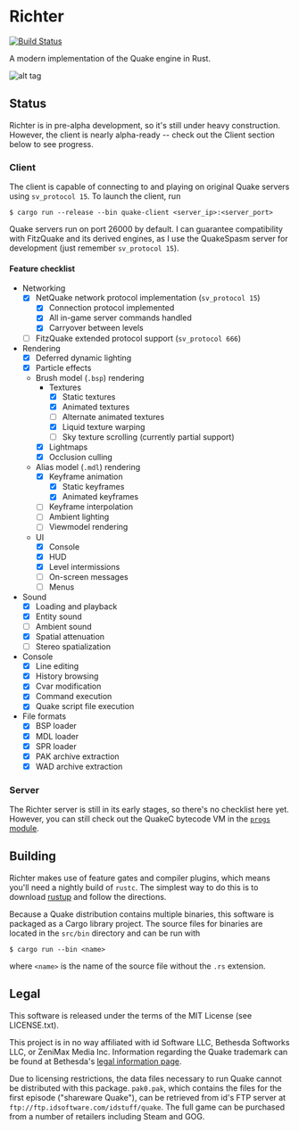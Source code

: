 # Richter

[![Build Status](https://travis-ci.org/cormac-obrien/richter.svg?branch=devel)](https://travis-ci.org/cormac-obrien/richter)

A modern implementation of the Quake engine in Rust.

![alt tag](https://i.imgur.com/25nOENn.png)

## Status

Richter is in pre-alpha development, so it's still under heavy construction.
However, the client is nearly alpha-ready -- check out the Client section below to see progress.

### Client

The client is capable of connecting to and playing on original Quake servers using `sv_protocol 15`.
To launch the client, run

```
$ cargo run --release --bin quake-client <server_ip>:<server_port>
```

Quake servers run on port 26000 by default.
I can guarantee compatibility with FitzQuake and its derived engines, as I use the QuakeSpasm server for development (just remember `sv_protocol 15`).

#### Feature checklist

- Networking
  - [x] NetQuake network protocol implementation (`sv_protocol 15`)
    - [x] Connection protocol implemented
    - [x] All in-game server commands handled
    - [x] Carryover between levels
  - [ ] FitzQuake extended protocol support (`sv_protocol 666`)
- Rendering
  - [x] Deferred dynamic lighting
  - [x] Particle effects
  - Brush model (`.bsp`) rendering
    - Textures
      - [x] Static textures
      - [x] Animated textures
      - [ ] Alternate animated textures
      - [x] Liquid texture warping
      - [ ] Sky texture scrolling (currently partial support)
    - [x] Lightmaps
    - [x] Occlusion culling
  - Alias model (`.mdl`) rendering
    - [x] Keyframe animation
      - [x] Static keyframes
      - [x] Animated keyframes
    - [ ] Keyframe interpolation
    - [ ] Ambient lighting
    - [ ] Viewmodel rendering
  - UI
    - [x] Console
    - [x] HUD
    - [x] Level intermissions
    - [ ] On-screen messages
    - [ ] Menus
- Sound
  - [x] Loading and playback
  - [x] Entity sound
  - [ ] Ambient sound
  - [x] Spatial attenuation
  - [ ] Stereo spatialization
- Console
  - [x] Line editing
  - [x] History browsing
  - [x] Cvar modification
  - [x] Command execution
  - [x] Quake script file execution
- File formats
  - [x] BSP loader
  - [x] MDL loader
  - [x] SPR loader
  - [x] PAK archive extraction
  - [x] WAD archive extraction

### Server

The Richter server is still in its early stages, so there's no checklist here yet.
However, you can still check out the QuakeC bytecode VM in the [`progs` module](https://github.com/cormac-obrien/richter/blob/devel/src/server/progs/mod.rs).

## Building

Richter makes use of feature gates and compiler plugins, which means you'll need a nightly build of
`rustc`. The simplest way to do this is to download [rustup](https://www.rustup.rs/) and follow the
directions.

Because a Quake distribution contains multiple binaries, this software is packaged as a Cargo
library project. The source files for binaries are located in the `src/bin` directory and can be run
with

    $ cargo run --bin <name>

where `<name>` is the name of the source file without the `.rs` extension.

## Legal

This software is released under the terms of the MIT License (see LICENSE.txt).

This project is in no way affiliated with id Software LLC, Bethesda Softworks LLC, or ZeniMax Media
Inc. Information regarding the Quake trademark can be found at Bethesda's [legal information
page](https://bethesda.net/en/document/legal-information).

Due to licensing restrictions, the data files necessary to run Quake cannot be distributed with this
package. `pak0.pak`, which contains the files for the first episode ("shareware Quake"), can be
retrieved from id's FTP server at `ftp://ftp.idsoftware.com/idstuff/quake`. The full game can be
purchased from a number of retailers including Steam and GOG.

